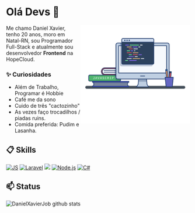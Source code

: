 # Olá Devs 👋

<img align="right" src="./image.png" width="300"/> 

Me chamo Daniel Xavier, tenho 20 anos, moro em Natal-RN, sou Programador Full-Stack e atualmente sou desenvolvedor **Frontend** na HopeCloud.

### ✨ Curiosidades

- Além de Trabalho, Programar é Hobbie
- Café me da sono
- Cuido de três "cactozinho"
- As vezes faço trocadilhos / piadas ruins.
- Comida preferida: Pudim e Lasanha.

## 📋 Skills

[![JS](https://img.shields.io/badge/JavaScript-5E5C5C?style=for-the-badge&logo=javascript&logoColor=F7DF1E&style=plastic)]()
[![Laravel](https://img.shields.io/badge/Laravel-F7DF1E?style=for-the-badge&logo=laravel&logoColor=black&style=plastic)]()
[![](https://img.shields.io/badge/React-20232A?style=for-the-badge&logo=react&logoColor=61DAFB&style=plastic)]()
[![Node.js](https://img.shields.io/badge/Node.js-339933?style=for-the-badge&logo=nodedotjs&logoColor=white&style=plastic)]()
[![C#](https://img.shields.io/badge/CSharp-E10098?style=for-the-badge&logo=csharp&logoColor=white&style=plastic)]()

## 📫 Status

![DanielXavierJob github stats](https://github-readme-stats.vercel.app/api?username=DanielXavierJob&hide=[%22issues%22]&show_icons=true)
